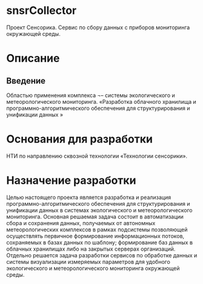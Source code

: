 # snsrCollector
Проект Сенсорика. Сервис по сбору данных с приборов мониторинга окружающей среды.

# Описание
## Введение
Областью применения комплекса ¬– системы экологического и метеорологического мониторинга.
«Разработка облачного хранилища и программно-алгоритмического обеспечения для структурирования и унификации данных »
# Основания для разработки
НТИ по направлению сквозной технологии «Технологии сенсорики».
# Назначение разработки
Целью настоящего проекта является разработка и реализация программно-алгоритмического обеспечения для структурирования и унификации данных в системах экологического и метеорологического мониторинга. Основная решаемая задача состоит в  автоматизации сбора и сохранения данных, получаемых от автономных метеорологических комплексов в рамках подсистемы позволяющей осуществлять первичное формирование информационных потоков, сохраняемых в базах данных по шаблону; формирование баз данных в облачных хранилищах либо на закрытых серверах организаций. Отдельно решается задача разработки сервисов по обработке данных и системы визуализации измеряемых параметров для удобного экологического и метеорологического мониторинга окружающей среды.
